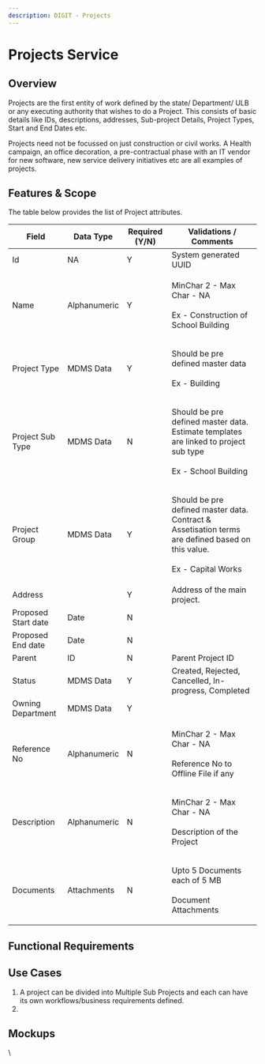 ```yaml
---
description: DIGIT - Projects
---
```


# Projects Service

## Overview

Projects are the first entity of work defined by the state/ Department/ ULB or any executing authority that wishes to do a Project. This consists of basic details like IDs, descriptions, addresses, Sub-project Details, Project Types, Start and End Dates etc.&#x20;

Projects need not be focussed on just construction or civil works. A Health campaign, an office decoration, a pre-contractual phase with an IT vendor for new software, new service delivery initiatives etc are all examples of projects.

## Features & Scope

The table below provides the list of Project attributes.

| Field               | Data Type    | Required (Y/N) | Validations / Comments                                                                                                                  |
| ------------------- | ------------ | -------------- | --------------------------------------------------------------------------------------------------------------------------------------- |
| Id                  | NA           | Y              | System generated UUID                                                                                                                   |
| Name                | Alphanumeric | Y              | <p>MinChar 2 - Max Char - NA<br><br>Ex - Construction of School Building</p>                                                            |
| Project Type        | MDMS Data    | Y              | <p>Should be pre defined master data<br><br>Ex - Building</p>                                                                           |
| Project Sub Type    | MDMS Data    | N              | <p>Should be pre defined master data. Estimate templates are linked to project sub type<br><br>Ex - School Building</p>                 |
| Project Group       | MDMS Data    | Y              | <p>Should be pre defined master data. Contract &#x26; Assetisation terms are defined based on this value.<br><br>Ex - Capital Works</p> |
| Address             |              | Y              | Address of the main project.                                                                                                            |
| Proposed Start date | Date         | N              |                                                                                                                                         |
| Proposed End date   | Date         | N              |                                                                                                                                         |
| Parent              | ID           | N              | Parent Project ID                                                                                                                       |
| Status              | MDMS Data    | Y              | Created, Rejected, Cancelled, In-progress, Completed                                                                                    |
| Owning Department   | MDMS Data    | Y              |                                                                                                                                         |
| Reference No        | Alphanumeric | N              | <p>MinChar 2 - Max Char - NA<br><br>Reference No to Offline File if any</p>                                                             |
| Description         | Alphanumeric | N              | <p>MinChar 2 - Max Char - NA<br><br>Description of the Project</p>                                                                      |
| Documents           | Attachments  | N              | <p>Upto 5 Documents each of 5 MB<br><br>Document Attachments</p>                                                                        |

## Functional Requirements



## Use Cases

1. A project can be divided into Multiple Sub Projects and each can have its own workflows/business requirements defined.&#x20;
2.

## Mockups

\
